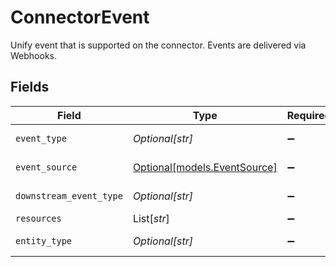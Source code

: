 # ConnectorEvent

Unify event that is supported on the connector. Events are delivered via Webhooks.


## Fields

| Field                                                    | Type                                                     | Required                                                 | Description                                              | Example                                                  |
| -------------------------------------------------------- | -------------------------------------------------------- | -------------------------------------------------------- | -------------------------------------------------------- | -------------------------------------------------------- |
| `event_type`                                             | *Optional[str]*                                          | :heavy_minus_sign:                                       | Unify event type                                         | employee.created                                         |
| `event_source`                                           | [Optional[models.EventSource]](../models/eventsource.md) | :heavy_minus_sign:                                       | Unify event source                                       | native                                                   |
| `downstream_event_type`                                  | *Optional[str]*                                          | :heavy_minus_sign:                                       | Downstream event type                                    | person_created                                           |
| `resources`                                              | List[*str*]                                              | :heavy_minus_sign:                                       | N/A                                                      |                                                          |
| `entity_type`                                            | *Optional[str]*                                          | :heavy_minus_sign:                                       | Unify entity type                                        | employee                                                 |